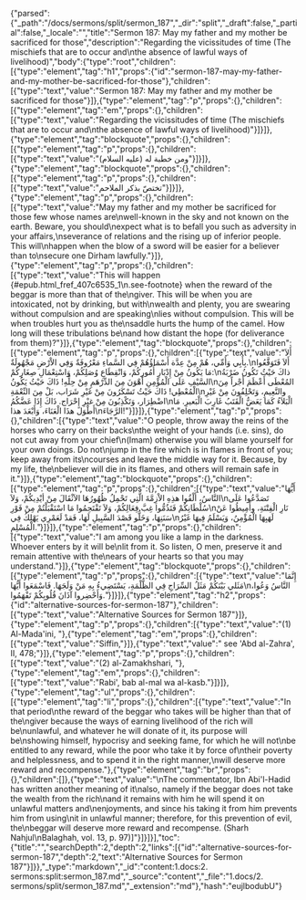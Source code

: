 {"parsed":{"_path":"/docs/sermons/split/sermon_187","_dir":"split","_draft":false,"_partial":false,"_locale":"","title":"Sermon 187:  May my father and my mother be sacrificed for those","description":"Regarding the vicissitudes of time (The mischiefs that are to occur and\nthe absence of lawful ways of livelihood)","body":{"type":"root","children":[{"type":"element","tag":"h1","props":{"id":"sermon-187-may-my-father-and-my-mother-be-sacrificed-for-those"},"children":[{"type":"text","value":"Sermon 187:  May my father and my mother be sacrificed for those"}]},{"type":"element","tag":"p","props":{},"children":[{"type":"element","tag":"em","props":{},"children":[{"type":"text","value":"Regarding the vicissitudes of time (The mischiefs that are to occur and\nthe absence of lawful ways of livelihood)"}]}]},{"type":"element","tag":"blockquote","props":{},"children":[{"type":"element","tag":"p","props":{},"children":[{"type":"text","value":"ومن خطبة له (عليه السلام)"}]}]},{"type":"element","tag":"blockquote","props":{},"children":[{"type":"element","tag":"p","props":{},"children":[{"type":"text","value":"تختصّ بذكر الملاحم"}]}]},{"type":"element","tag":"p","props":{},"children":[{"type":"text","value":"May my father and my mother be sacrificed for those few whose names are\nwell-known in the sky and not known on the earth. Beware, you should\nexpect what is to befall you such as adversity in your affairs,\nseverance of relations and the rising up of inferior people. This will\nhappen when the blow of a sword will be easier for a believer than to\nsecure one Dirham lawfully."}]},{"type":"element","tag":"p","props":{},"children":[{"type":"text","value":"This will happen {#epub.html_fref_407c6535_1\n.see-footnote} when the reward of the beggar is more than that of the\ngiver. This will be when you are intoxicated, not by drinking, but with\nwealth and plenty, you are swearing without compulsion and are speaking\nlies without compulsion. This will be when troubles hurt you as the\nsaddle hurts the hump of the camel. How long will these tribulations be\nand how distant the hope (for deliverance from them)?"}]},{"type":"element","tag":"blockquote","props":{},"children":[{"type":"element","tag":"p","props":{},"children":[{"type":"text","value":"أَلاَ بِأَبِي وَأُمِّي، هُمْ مِنْ عِدَّة أَسْمَاؤُهُمْ فِي السَّماءِ مَعْرُوفَةٌ وَفِي الاْرْضِ مَجْهُولَةٌ.\nأَلاَ فَتَوَقَّعُوا مَا يَكُونُ مِنْ إِدْبَارِ أُمُورِكُمْ، وَانْقِطَاعِ وُصَلِكُمْ، وَاسْتِعْمَالِ صِغَارِكُمْ:\nذاكَ حَيْثُ تَكُونُ ضَرْبَةُ السَّيْفِ عَلَى الْمُؤْمِنِ أَهْوَنَ مِنَ الدِّرْهَمِ مِنْ حِلِّهِ! ذَاكَ حَيْثُ يَكُونُ\nالمُعْطَى أَعْظَمَ أَجْراً مِنَ الْمُعْطِي! ذَاكَ حَيْثُ تَسْكَرُونَ مِنْ غَيْرِ شَرَاب، بَلْ مِنَ النِّعْمَةِ\nوالنَّعِيمِ، وَتَحْلِفُونَ مِنْ غَيْرِ اضْطِرَار، وَتَكْذِبُونَ مِنْ غيْرِ إِحْرَاج. ذَاكَ إِذَا عَضَّكُمُ\nالْبَلاَءُ كَمَا يَعَضُّ الْقَتَبُ غَارِبَ الْبَعيرِ. مَا أَطْوَلَ هذَا الْعَنَاءَ، وَأَبْعَدَ هذا\nالرَّجَاءَ!"}]}]},{"type":"element","tag":"p","props":{},"children":[{"type":"text","value":"O people, throw away the reins of the horses who carry on their backs\nthe weight of your hands (i.e. sins), do not cut away from your chief\n(Imam) otherwise you will blame yourself for your own doings. Do not\njump in the fire which is in flames in front of you; keep away from its\ncourses and leave the middle way for it. Because, by my life, the\nbeliever will die in its flames, and others will remain safe in it."}]},{"type":"element","tag":"blockquote","props":{},"children":[{"type":"element","tag":"p","props":{},"children":[{"type":"text","value":"أَيُّهَا النَّاسُ، أَلْقُوا هذِهِ الاْزِمَّةَ الَّتِي تَحْمِلُ ظُهُورُهَا الاَثْقَالَ مِنْ أيْدِيكُمْ، وَلاَ\nتَصَدَّعُوا عَلَى سُلْطَانِكُمْ فَتَذُمُّوا غِبَّ فِعَالِكُمْ، وَلاَ تَقْتَحِمُوا مَا اسْتَقْبَلْتُمْ مِنْ فَوْرِ\nنَارِ الْفِتْنَةِ، وأَمِيطُوا عَنْ سَنَنِهَا، وَخَلُّو قَصْدَ السَّبِيلِ لَهَا، فَقدْ لَعَمْرِي يَهْلِكُ فِي\nلَهَبِهَا الْمُؤْمِنُ، وَيَسْلَمُ فِيهَا غَيْرُ الْمُسْلِمِ."}]}]},{"type":"element","tag":"p","props":{},"children":[{"type":"text","value":"I am among you like a lamp in the darkness. Whoever enters by it will be\nlit from it. So listen, O men, preserve it and remain attentive with the\nears of your hearts so that you may understand."}]},{"type":"element","tag":"blockquote","props":{},"children":[{"type":"element","tag":"p","props":{},"children":[{"type":"text","value":"إِنَّمَا مَثَلي بَيْنَكُمْ مَثَلُ السِّرَاجِ فِي الظُّلْمَةِ، يَسْتَضِيءُ بِهِ مَنْ وَلَجَهَا. فَاسْمَعَوا أَيُّهَا\nالنَّاسُ وَعُوا، وَأَحْضِروا آذَانَ قُلُوبِكُمْ تَفْهَمُوا."}]}]},{"type":"element","tag":"h2","props":{"id":"alternative-sources-for-sermon-187"},"children":[{"type":"text","value":"Alternative Sources for Sermon 187"}]},{"type":"element","tag":"p","props":{},"children":[{"type":"text","value":"(1) Al-Mada'ini, "},{"type":"element","tag":"em","props":{},"children":[{"type":"text","value":"Siffin,"}]},{"type":"text","value":" see 'Abd al-Zahra', II, 478;"}]},{"type":"element","tag":"p","props":{},"children":[{"type":"text","value":"(2) al-Zamakhshari, "},{"type":"element","tag":"em","props":{},"children":[{"type":"text","value":"Rabi', bab al-mal wa al-kasb."}]}]},{"type":"element","tag":"ul","props":{},"children":[{"type":"element","tag":"li","props":{},"children":[{"type":"text","value":"In that period\nthe reward of the beggar who takes will be higher than that of the\ngiver because the ways of earning livelihood of the rich will be\nunlawful, and whatever he will donate of it, its purpose will be\nshowing himself, hypocrisy and seeking fame, for which he will not\nbe entitled to any reward, while the poor who take it by force of\ntheir poverty and helplessness, and to spend it in the right manner,\nwill deserve more reward and recompense."},{"type":"element","tag":"br","props":{},"children":[]},{"type":"text","value":"\nThe commentator, Ibn Abi'l-Hadid has written another meaning of it\nalso, namely if the beggar does not take the wealth from the rich\nand it remains with him he will spend it on unlawful matters and\nenjoyments, and since his taking it from him prevents him from using\nit in unlawful manner; therefore, for this prevention of evil, the\nbeggar will deserve more reward and recompense. (Sharh Nahjul\nBalaghah, vol. 13, p. 97)]"}]}]}],"toc":{"title":"","searchDepth":2,"depth":2,"links":[{"id":"alternative-sources-for-sermon-187","depth":2,"text":"Alternative Sources for Sermon 187"}]}},"_type":"markdown","_id":"content:1.docs:2. sermons:split:sermon_187.md","_source":"content","_file":"1.docs/2. sermons/split/sermon_187.md","_extension":"md"},"hash":"eujlbodubU"}